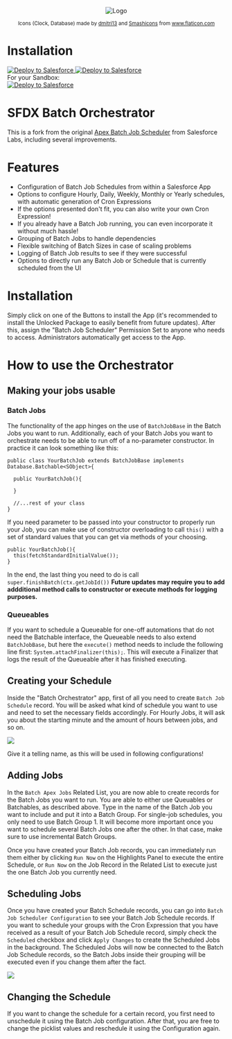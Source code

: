 <p align="center"><img alt="Logo" 
     src="https://github.com/dschibster/sfdx-batch-orchestrator/blob/master/resources/logo.png"></p>
<p align="center"><sub><span>Icons (Clock, Database) made by <a href="https://www.flaticon.com/authors/dmitri13" title="dmitri13">dmitri13</a> and <a href="https://www.flaticon.com/authors/smashicons" title="dmitri13">Smashicons</a> from <a href="https://www.flaticon.com/" title="Flaticon">www.flaticon.com</a></span></sub></p>
     
     
# Installation
<div>
<span><a href="https://login.salesforce.com/packaging/installPackage.apexp?p0=04t09000000ibsmAAA">
  <img alt="Deploy to Salesforce"
       src="https://github.com/dschibster/sfdx-batch-orchestrator/blob/master/resources/deploy_unlocked.png">
</a>
<span>
<a href="https://githubsfdeploy.herokuapp.com">
  <img alt="Deploy to Salesforce"
       src="https://github.com/dschibster/sfdx-batch-orchestrator/blob/master/resources/deploy_unmanaged.png">
</a>
</span>
<div>
For your Sandbox:
  <div><span>
    <a href="https://test.salesforce.com/packaging/installPackage.apexp?p0=04t09000000ibsmAAA">
  <img alt="Deploy to Salesforce"
       src="https://github.com/dschibster/sfdx-batch-orchestrator/blob/master/resources/deploy_unlocked.png">
</a></span><div>

# SFDX Batch Orchestrator

This is a fork from the original <a href="https://github.com/ianhuang/Apex-Batch-Job-Scheduler">Apex Batch Job Scheduler</a> from Salesforce Labs, including several improvements.

# Features
- Configuration of Batch Job Schedules from within a Salesforce App
- Options to configure Hourly, Daily, Weekly, Monthly or Yearly schedules, with automatic generation of Cron Expressions
- If the options presented don't fit, you can also write your own Cron Expression!
- If you already have a Batch Job running, you can even incorporate it without much hassle!
- Grouping of Batch Jobs to handle dependencies
- Flexible switching of Batch Sizes in case of scaling problems
- Logging of Batch Job results to see if they were successful
- Options to directly run any Batch Job or Schedule that is currently scheduled from the UI

# Installation
Simply click on one of the Buttons to install the App (it's recommended to install the Unlocked Package to easily benefit from future updates). After this, assign the "Batch Job Scheduler" Permission Set to anyone who needs to access. Administrators automatically get access to the App.
# How to use the Orchestrator

## Making your jobs usable
### Batch Jobs
The functionality of the app hinges on the use of `BatchJobBase` in the Batch Jobs you want to run. Additionally, each of your Batch Jobs you want to orchestrate needs to be able to run off of a no-parameter constructor. In practice it can look something like this:

```
public class YourBatchJob extends BatchJobBase implements Database.Batchable<SObject>{

  public YourBatchJob(){

  }

  //...rest of your class
}
```

If you need parameter to be passed into your constructor to properly run your Job, you can make use of constructor overloading to call `this()` with a set of standard values that you can get via methods of your choosing. 

```
public YourBatchJob(){
  this(fetchStandardInitialValue());
}
```

In the end, the last thing you need to do is call `super.finishBatch(ctx.getJobId())`
**Future updates may require you to add addditional method calls to constructor or execute methods for logging purposes.**
### Queueables
If you want to schedule a Queueable for one-off automations that do not need the Batchable interface, the Queueable needs to also extend `BatchJobBase`, but here the `execute()` method needs to include the following line first: `System.attachFinalizer(this);`.
This will execute a Finalizer that logs the result of the Queueable after it has finished executing.


## Creating your Schedule

Inside the "Batch Orchestrator" app, first of all you need to create `Batch Job Schedule` record. You will be asked what kind of schedule you want to use and need to set the necessary fields accordingly. For Hourly Jobs, it will ask you about the starting minute and the amount of hours between jobs, and so on. 

<img src="https://github.com/dschibster/sfdx-batch-orchestrator/blob/master/resources/schedule_selection.png">

Give it a telling name, as this will be used in following configurations!


## Adding Jobs
In the `Batch Apex Jobs` Related List, you are now able to create records for the Batch Jobs you want to run. You are able to either use Queuables or Batchables, as described above.
Type in the name of the Batch Job you want to include and put it into a Batch Group. For single-job schedules, you only need to use Batch Group 1. It will become more important once you want to schedule several Batch Jobs one after the other. In that case, make sure to use incremental Batch Groups. 

Once you have created your Batch Job records, you can immediately run them either by clicking `Run Now` on the Highlights Panel to execute the entire Schedule, or `Run Now` on the Job Record in the Related List to execute just the one Batch Job you currently need.

## Scheduling Jobs
Once you have created your Batch Schedule records, you can go into `Batch Job Scheduler Configuration` to see your Batch Job Schedule records. If you want to schedule your groups with the Cron Expression that you have received as a result of your Batch Job Schedule record, simply check the `Scheduled` checkbox and click `Apply Changes` to create the Scheduled Jobs in the background. The Scheduled Jobs will now be connected to the Batch Job Schedule records, so the Batch Jobs inside their grouping will be executed even if you change them after the fact.

<img src="https://github.com/dschibster/sfdx-batch-orchestrator/blob/master/resources/scheduler_configuration.png">


## Changing the Schedule
If you want to change the schedule for a certain record, you first need to unschedule it using the Batch Job configuration. After that, you are free to change the picklist values and reschedule it using the Configuration again.
